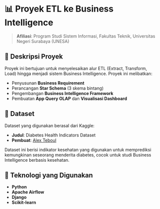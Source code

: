 # 📊 Proyek ETL ke Business Intelligence

> **Afiliasi**: Program Studi Sistem Informasi, Fakultas Teknik, Universitas Negeri Surabaya (UNESA)

## 🧾 Deskripsi Proyek

Proyek ini bertujuan untuk menyelesaikan alur ETL (Extract, Transform, Load) hingga menjadi sistem Business Intelligence. Proyek ini melibatkan:

- Penyusunan **Business Requirement**
- Perancangan **Star Schema** (3 skema bintang)
- Pengembangan **Business Intelligence Framework**
- Pembuatan **App Query OLAP** dan **Visualisasi Dashboard**

## 💾 Dataset

Dataset yang digunakan berasal dari Kaggle:

- **Judul**: Diabetes Health Indicators Dataset  
- **Pembuat**: [Alex Teboul](https://www.kaggle.com/datasets/alexteboul/diabetes-health-indicators-dataset/data)

Dataset ini berisi indikator kesehatan yang digunakan untuk memprediksi kemungkinan seseorang menderita diabetes, cocok untuk studi Business Intelligence berbasis kesehatan.

## 🧰 Teknologi yang  Digunakan

- **Python**
- **Apache Airflow**
- **Django**
- **Scikit-learn**
